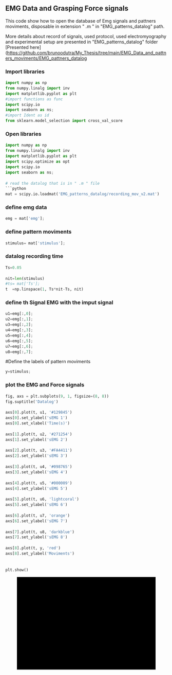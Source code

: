 ## EMG Data and Grasping Force signals

This code show how to open the database of Emg signals and pattners moviments, disposable in extension " .m " in "EMG_patterns_datalog" path.

More details about record of signals, used protocol, used electromyography and experimental setup are presented in "EMG_patterns_datalog" folder
[Presented here](https://github.com/brunoodutra/My_Thesis/tree/main/EMG_Data_and_pattners_moviments/EMG_pattners_datalog

### Import libraries

```python
import numpy as np
from numpy.linalg import inv
import matplotlib.pyplot as plt 
#import functions as func
import scipy.io
import seaborn as ns;
#import Ident as id
from sklearn.model_selection import cross_val_score
```

### Open libraries 

```python
import numpy as np
from numpy.linalg import inv
import matplotlib.pyplot as plt 
import scipy.optimize as opt
import scipy.io
import seaborn as ns;

# read the datalog that is in " .m " file 
```python
mat = scipy.io.loadmat('EMG_patterns_datalog/recording_mov_v2.mat')     
```
### define emg data
```python
emg = mat['emg'];
```
### define pattern moviments
```python
stimulus= mat['stimulus'];
```
### datalog recording time 
```python
Ts=0.05

nit=len(stimulus)
#ts= mat['Ts'];
t  =np.linspace(1, Ts*nit-Ts, nit)
```
### define th Signal EMG with the imput signal 
```python
u1=emg[:,0];
u2=emg[:,1];
u3=emg[:,2];
u4=emg[:,3];
u5=emg[:,4];
u6=emg[:,5];
u7=emg[:,6];
u8=emg[:,7];
```
#Define the labels of pattern moviments
```python
y=stimulus;
```
### plot the EMG and Force  signals    
```python
fig, axs = plt.subplots(9, 1, figsize=(8, 8))
fig.suptitle('Datalog')

axs[0].plot(t, u1, '#129845')
axs[0].set_ylabel('sEMG 1')
axs[0].set_xlabel('Time(s)')

axs[1].plot(t, u2, '#271254')
axs[1].set_ylabel('sEMG 2')

axs[2].plot(t, u3, '#FA4411')
axs[2].set_ylabel('sEMG 3')

axs[3].plot(t, u4, '#098765')
axs[3].set_ylabel('sEMG 4')

axs[4].plot(t, u5, '#000009')
axs[4].set_ylabel('sEMG 5')

axs[5].plot(t, u6, 'lightcoral')
axs[5].set_ylabel('sEMG 6')

axs[6].plot(t, u7, 'orange')
axs[6].set_ylabel('sEMG 7')

axs[7].plot(t, u8, 'darkblue')
axs[7].set_ylabel('sEMG 8')

axs[8].plot(t, y, 'red')
axs[8].set_ylabel('Moviments')


plt.show()
```
<p align="center">
<img src="EMG_patterns_datalog/datalog_fig.png" >
</p>
